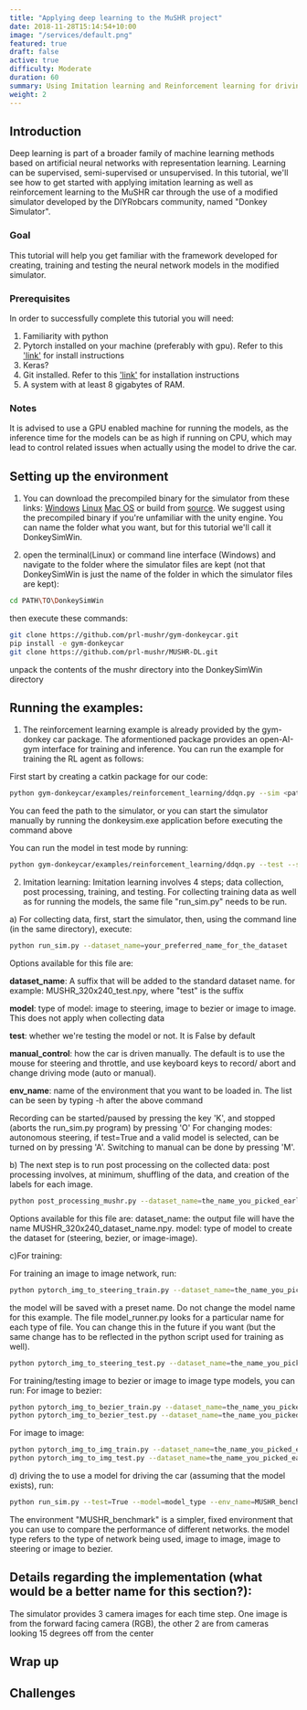 ```yaml
---
title: "Applying deep learning to the MuSHR project"
date: 2018-11-28T15:14:54+10:00
image: "/services/default.png"
featured: true
draft: false
active: true
difficulty: Moderate
duration: 60
summary: Using Imitation learning and Reinforcement learning for driving the MuSHR car.
weight: 2
---
```


## Introduction

Deep learning is part of a broader family of machine learning methods based on artificial neural networks with representation learning. Learning can be supervised, semi-supervised or unsupervised. In this tutorial, we'll see how to get started with applying imitation learning as well as reinforcement learning to the MuSHR car through the use of a modified simulator developed by the DIYRobcars community, named "Donkey Simulator". 

### Goal
This tutorial will help you get familiar with the framework developed for creating, training and testing the neural network models in the modified simulator.

### Prerequisites
In order to successfully complete this tutorial you will need: 

1. Familiarity with python
2. Pytorch installed on your machine (preferably with gpu). Refer to this ['link'](https://pytorch.org/get-started/locally/) for install instructions
3. Keras?
3. Git installed. Refer to this ['link'](https://git-scm.com/book/en/v2/Getting-Started-Installing-Git) for installation instructions
4. A system with at least 8 gigabytes of RAM.


### Notes
It is advised to use a GPU enabled machine for running the models, as the inference time for the models can be as high if running on CPU, which may lead to control related issues when actually using the model to drive the car.

## Setting up the environment

1. You can download the precompiled binary for the simulator from these links:
[Windows](https://drive.google.com/file/d/1gKCxjyaRV37veT3759DrYHIGdrn9ized/view?usp=sharing)
[Linux](https://drive.google.com/file/d/1P_hUH7W4liz8REW2fqjG_yG3CzXqsIma/view?usp=sharing)
[Mac OS](https://drive.google.com/file/d/1h6TSImqIEQeK4dWEFIH32td5hNgLk_up/view?usp=sharing)
or build from [source](www.google.com). We suggest using the precompiled binary if you're unfamiliar with the unity engine. You can name the folder what you want, but for this tutorial we'll call it DonkeySimWin.

2. open the terminal(Linux) or command line interface (Windows) and navigate to the folder where the simulator files are kept (not that DonkeySimWin is just the name of the folder in which the simulator files are kept):
```bash
cd PATH\TO\DonkeySimWin
```
then execute these commands:
```bash
git clone https://github.com/prl-mushr/gym-donkeycar.git
pip install -e gym-donkeycar
git clone https://github.com/prl-mushr/MUSHR-DL.git
```
unpack the contents of the mushr directory into the DonkeySimWin directory

## Running the examples:

1. The reinforcement learning example is already provided by the gym-donkey car package. The aformentioned package provides an open-AI-gym interface for training and inference. You can run the example for training the RL agent as follows:

First start by creating a catkin package for our code:
```bash
python gym-donkeycar/examples/reinforcement_learning/ddqn.py --sim <path to simulator>
```
You can feed the path to the simulator, or you can start the simulator manually by running the donkeysim.exe application before executing the command above

You can run the model in test mode by running:
```bash
python gym-donkeycar/examples/reinforcement_learning/ddqn.py --test --sim <path to simulator>
```

2. Imitation learning: Imitation learning involves 4 steps; data collection, post processing, training, and testing. For collecting training data as well as for running the models, the same file "run_sim.py" needs to be run. 

a) For collecting data, first, start the simulator, then, using the command line (in the same directory), execute:
```bash
python run_sim.py --dataset_name=your_preferred_name_for_the_dataset
```
Options available for this file are:

**dataset_name**: A suffix that will be added to the standard dataset name. for example: MUSHR_320x240_test.npy, where "test" is the suffix

**model**: type of model: image to steering, image to bezier or image to image. This does not apply when collecting data

**test**: whether we're testing the model or not. It is False by default

**manual_control**: how the car is driven manually. The default is to use the mouse for steering and throttle, and use keyboard keys to record/
abort and change driving mode (auto or manual).

**env_name**: name of the environment that you want to be loaded in. The list can be seen by typing -h after the above command

Recording can be started/paused by pressing the key 'K', and stopped (aborts the run_sim.py program) by pressing 'O'
For changing modes: autonomous steering, if test=True and a valid model is selected, can be turned on by pressing 'A'. Switching to manual can be done by pressing 'M'.


b) The next step is to run post processing on the collected data: post processing involves, at minimum, shuffling of the data, and creation of the labels for each image.
```bash
python post_processing_mushr.py --dataset_name=the_name_you_picked_earlier --model=model_type 
```
Options available for this file are:
dataset_name: the output file will have the name MUSHR_320x240_dataset_name.npy.
model: type of model to create the dataset for (steering, bezier, or image-image).


c)For training:

For training an image to image network, run:
```bash
python pytorch_img_to_steering_train.py --dataset_name=the_name_you_picked_earlier
```
the model will be saved with a preset name. Do not change the model name for this example. The file model_runner.py looks for a particular name for each type of file. You can change this in the future if you want (but the same change has to be reflected in the python script used for training as well).

```bash
python pytorch_img_to_steering_test.py --dataset_name=the_name_you_picked_earlier
```

For training/testing image to bezier or image to image type models, you can run:
For image to bezier:
```bash
python pytorch_img_to_bezier_train.py --dataset_name=the_name_you_picked_earlier
python pytorch_img_to_bezier_test.py --dataset_name=the_name_you_picked_earlier
```

For image to image:
```bash
python pytorch_img_to_img_train.py --dataset_name=the_name_you_picked_earlier
python pytorch_img_to_img_test.py --dataset_name=the_name_you_picked_earlier
```
d) driving the 
to use a model for driving the car (assuming that the model exists), run:
```bash
python run_sim.py --test=True --model=model_type --env_name=MUSHR_benchmark
```
The environment "MUSHR_benchmark" is a simpler, fixed environment that you can use to compare the performance of different networks.
the model type refers to the type of network being used, image to image, image to steering or image to bezier.  

## Details regarding the implementation (what would be a better name for this section?):
The simulator provides 3 camera images for each time step. One image is from the forward facing camera (RGB), the other 2 are from cameras looking 15 degrees off from the center

## Wrap up

## Challenges
